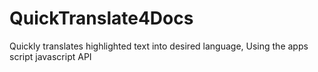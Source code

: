 # QuickTranslate4Docs
Quickly translates highlighted text into desired language, Using the apps script javascript API
